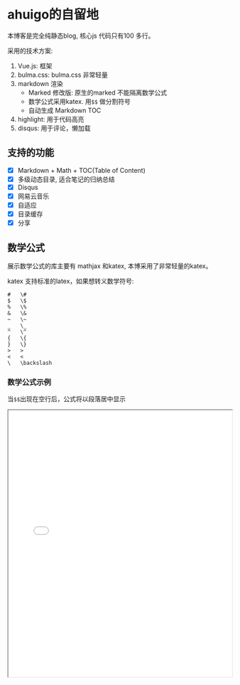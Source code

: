 # ahuigo的自留地
本博客是完全纯静态blog, 核心js 代码只有100 多行。

采用的技术方案:
1. Vue.js: 框架
2. bulma.css: bulma.css 非常轻量
3. markdown 渲染
    - Marked 修改版: 原生的marked 不能隔离数学公式
    - 数学公式采用katex. 用`$$` 做分割符号
    - 自动生成 Markdown TOC
4. highlight: 用于代码高亮
5. disqus: 用于评论，懒加载

## 支持的功能

- [x] Markdown + Math + TOC(Table of Content)
- [x] 多级动态目录, 适合笔记的归纳总结
- [x] Disqus
- [x] 网易云音乐
- [x] 自适应
- [x] 目录缓存
- [x] 分享

## 数学公式
展示数学公式的库主要有 mathjax 和katex, 本博采用了非常轻量的katex。

katex 支持标准的latex，如果想转义数学符号:

    #	\#
    $	\$
    %	\%
    &	\&
    ~	\~
    _	\_
    ^	\^
    {	\{
    }	\}
    >	>
    <	<
    \	\backslash

### 数学公式示例
当`$$`出现在空行后，公式将以段落居中显示

<iframe width="100%" height="600px" src="md.html">

## 用vscode 写作
我几乎所有的写作都是通过markdown + vscode 完成的。
配置好plugin, 就能拥有vim+vscode 的完美体验了。我所指的vscode plugin 包括：
1. Markdown PDF
2. Markdown All in One: 支持预览(`Cmd+K Cmd+V`)、TOC(outline)
3. Paste Image

### 截图
截图用到了Paste Image 插件. 按住`Command+,`, 简单配置下

    "pasteImage.basePath": "${projectRoot}",
    "pasteImage.path": "${projectRoot}",
    "pasteImage.prefix": "/",

然后就可以用`Ctrl+Shift+Cmd+4` 截图, 用`Option+Cmd+V` 贴图了

> 更多截图参考：https://zhuanlan.zhihu.com/p/25154768
